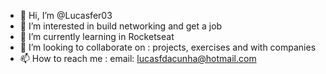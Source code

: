 - 👋 Hi, I’m @Lucasfer03
- 👀 I’m interested in build networking and get a job
- 🌱 I’m currently learning in Rocketseat
- 💞️ I’m looking to collaborate on : projects, exercises and with companies
- 📫 How to reach me : email: lucasfdacunha@hotmail.com

